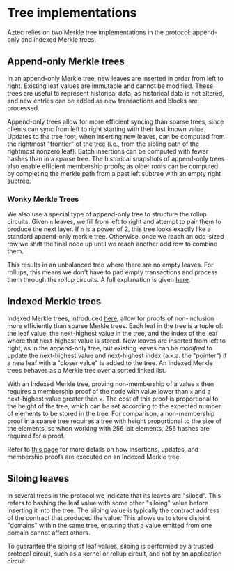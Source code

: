 # Tree implementations

Aztec relies on two Merkle tree implementations in the protocol: append-only and indexed Merkle trees.

## Append-only Merkle trees

In an append-only Merkle tree, new leaves are inserted in order from left to right. Existing leaf values are immutable and cannot be modified. These trees are useful to represent historical data, as historical data is not altered, and new entries can be added as new transactions and blocks are processed.

Append-only trees allow for more efficient syncing than sparse trees, since clients can sync from left to right starting with their last known value. Updates to the tree root, when inserting new leaves, can be computed from the rightmost "frontier" of the tree (i.e., from the sibling path of the rightmost nonzero leaf). Batch insertions can be computed with fewer hashes than in a sparse tree. The historical snapshots of append-only trees also enable efficient membership proofs; as older roots can be computed by completing the merkle path from a past left subtree with an empty right subtree.

### Wonky Merkle Trees

We also use a special type of append-only tree to structure the rollup circuits. Given `n` leaves, we fill from left to right and attempt to pair them to produce the next layer. If `n` is a power of 2, this tree looks exactly like a standard append-only merkle tree. Otherwise, once we reach an odd-sized row we shift the final node up until we reach another odd row to combine them.

This results in an unbalanced tree where there are no empty leaves. For rollups, this means we don't have to pad empty transactions and process them through the rollup circuits. A full explanation is given [here](./wonky-tree.md).

## Indexed Merkle trees

Indexed Merkle trees, introduced [here](https://eprint.iacr.org/2021/1263.pdf), allow for proofs of non-inclusion more efficiently than sparse Merkle trees. Each leaf in the tree is a tuple of: the leaf value, the next-highest value in the tree, and the index of the leaf where that next-highest value is stored. New leaves are inserted from left to right, as in the append-only tree, but existing leaves can be _modified_ to update the next-highest value and next-highest index (a.k.a. the "pointer") if a new leaf with a "closer value" is added to the tree. An Indexed Merkle trees behaves as a Merkle tree over a sorted linked list.

With an Indexed Merkle tree, proving non-membership of a value `x` then requires a membership proof of the node with value lower than `x` and a next-highest value greater than `x`. The cost of this proof is proportional to the height of the tree, which can be set according to the expected number of elements to be stored in the tree. For comparison, a non-membership proof in a sparse tree requires a tree with height proportional to the size of the elements, so when working with 256-bit elements, 256 hashes are required for a proof.

Refer to [this page](../state/tree-implementations.md#indexed-merkle-trees) for more details on how insertions, updates, and membership proofs are executed on an Indexed Merkle tree.

<!-- Q: should we embed the diagrams and pseudocode here, instead of linking? -->

## Siloing leaves

In several trees in the protocol we indicate that its leaves are "siloed". This refers to hashing the leaf value with some other "siloing" value before inserting it into the tree. The siloing value is typically the contract address of the contract that produced the value. This allows us to store disjoint "domains" within the same tree, ensuring that a value emitted from one domain cannot affect others.

To guarantee the siloing of leaf values, siloing is performed by a trusted protocol circuit, such as a kernel or rollup circuit, and not by an application circuit.

